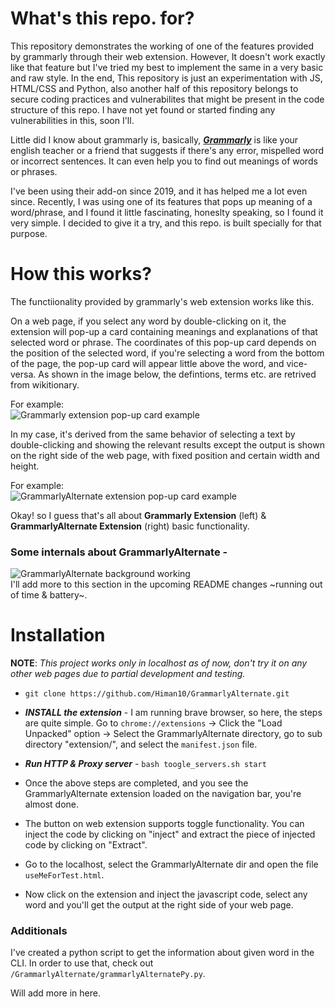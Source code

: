 # What's this repo. for? 

This repository demonstrates the working of one of the features provided by grammarly through their web extension. However, It doesn't work exactly like that feature but I've tried my best to implement the same in a very basic and raw style. In the end, This repository is just an experimentation with JS, HTML/CSS and Python, also another half of this repository belongs to secure coding practices and vulnerabilites that might be present in the code structure of this repo. I have not yet found or started finding any vulnerabilities in this, soon I'll. 

Little did I know about grammarly is, basically, ***[Grammarly](https://www.grammarly.com)*** is like your english teacher or a friend that suggests if there's any error, mispelled word or incorrect sentences. It can even help you to find out meanings of words or phrases.  

I've been using their add-on since 2019, and it has helped me a lot even since. Recently, I was using one of its features that pops up meaning of a word/phrase, and I found it little fascinating, honeslty speaking, so I found it very simple. I decided to give it a try, and this repo. is built specially for that purpose. 

# How this works? 

The functiionality provided by grammarly's web extension works like this.    

On a web page, if you select any word by double-clicking on it, the extension will pop-up a card containing meanings and explanations of that selected word or phrase. The coordinates of this pop-up card depends on the position of the selected word, if you're selecting a word from the bottom of the page, the pop-up card will appear little above the word, and vice-versa. As shown in the image below, the defintions, terms etc. are retrived from wikitionary.   

For example:    
![Grammarly extension pop-up card example](https://www.imgur.com/vnnIe9U.jpg)    

In my case, it's derived from the same behavior of selecting a text by double-clicking and showing the relevant results except the output is shown on the right side of the web page, with fixed position and certain width and height.    

For example:    
![GrammarlyAlternate extension pop-up card example](https://imgur.com/XdwJ97N.jpg)    

Okay! so I guess that's all about **Grammarly Extension** (left) & **GrammarlyAlternate Extension** (right) basic functionality.    

### Some internals about GrammarlyAlternate -
![GrammarlyAlternate background working](https://imgur.com/x6iXQRY.png)    
I'll add more to this section in the upcoming README changes ~running out of time & battery~.

# Installation
**NOTE**: *This project works only in localhost as of now, don't try it on any other web pages due to partial development and testing.*  

* `git clone https://github.com/Himan10/GrammarlyAlternate.git`

* ***INSTALL the extension*** - I am running brave browser, so here, the steps are quite simple. Go to `chrome://extensions` -> Click the "Load Unpacked" option -> Select the GrammarlyAlternate directory, go to sub directory "extension/", and select the `manifest.json` file.    

* ***Run HTTP & Proxy server*** - `bash toogle_servers.sh start`

* Once the above steps are completed, and you see the GrammarlyAlternate extension loaded on the navigation bar, you're almost done.     

* The button on web extension supports toggle functionality. You can inject the code by clicking on "inject" and extract the piece of injected code by clicking on "Extract".

* Go to the localhost, select the GrammarlyAlternate dir and open the file `useMeForTest.html`. 

* Now click on the extension and inject the javascript code, select any word and you'll get the output at the right side of your web page.

### Additionals
I've created a python script to get the information about given word in the CLI. In order to use that, check out `/GrammarlyAlternate/grammarlyAlternatePy.py`.    
    

Will add more in here. 
